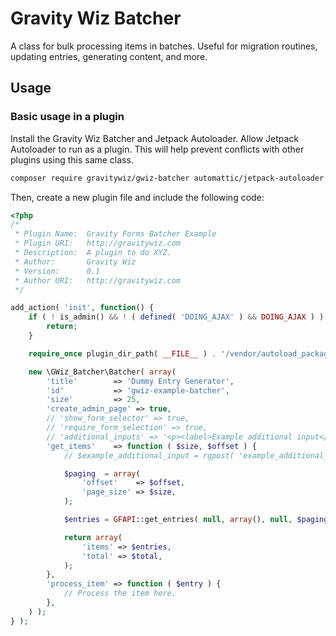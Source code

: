 # Gravity Wiz Batcher

A class for bulk processing items in batches. Useful for migration routines, updating entries, generating content, and more.

## Usage

### Basic usage in a plugin

Install the Gravity Wiz Batcher and Jetpack Autoloader. Allow Jetpack Autoloader to run as a plugin. This
will help prevent conflicts with other plugins using this same class.

```bash
composer require gravitywiz/gwiz-batcher automattic/jetpack-autoloader
```

Then, create a new plugin file and include the following code:

```php
<?php
/*
 * Plugin Name:  Gravity Forms Batcher Example
 * Plugin URI:   http://gravitywiz.com
 * Description:  A plugin to do XYZ.
 * Author:       Gravity Wiz
 * Version:      0.1
 * Author URI:   http://gravitywiz.com
 */

add_action( 'init', function() {
	if ( ! is_admin() && ! ( defined( 'DOING_AJAX' ) && DOING_AJAX ) ) {
		return;
	}

	require_once plugin_dir_path( __FILE__ ) . '/vendor/autoload_packages.php';

	new \GWiz_Batcher\Batcher( array(
		'title'        => 'Dummy Entry Generator',
		'id'           => 'gwiz-example-batcher',
		'size'         => 25,
		'create_admin_page' => true,
		// 'show_form_selector' => true,
		// 'require_form_selection' => true,
		// 'additional_inputs' => '<p><label>Example additional input</label><input type="number" value="123" name="example_additional_input" /></p>',
		'get_items'    => function ( $size, $offset ) {
			// $example_additional_input = rgpost( 'example_additional_input' );

			$paging  = array(
				'offset'    => $offset,
				'page_size' => $size,
			);

			$entries = GFAPI::get_entries( null, array(), null, $paging, $total );

			return array(
				'items' => $entries,
				'total' => $total,
			);
		},
		'process_item' => function ( $entry ) {
			// Process the item here.
		},
	) );
} );
```
